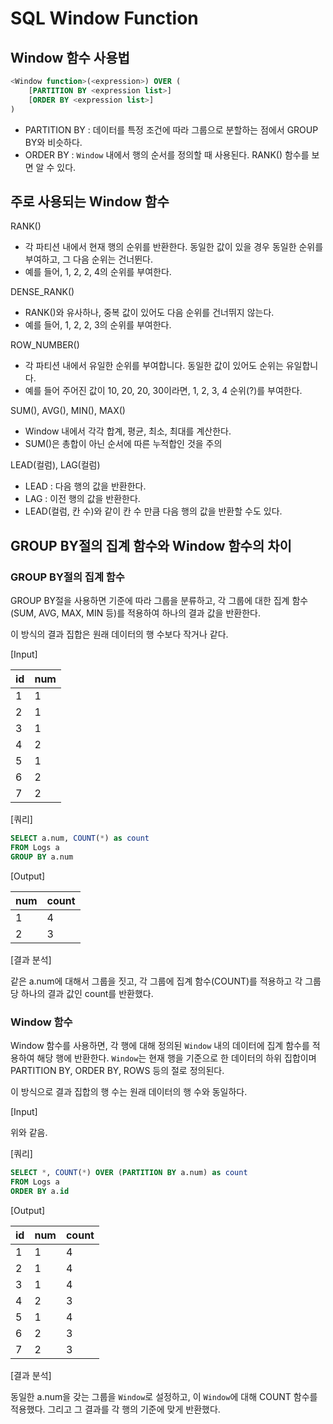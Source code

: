 # SQL Window Function

## Window 함수 사용법

```sql
<Window function>(<expression>) OVER (
    [PARTITION BY <expression list>]
    [ORDER BY <expression list>]
)
```

- PARTITION BY : 데이터를 특정 조건에 따라 그룹으로 분할하는 점에서 GROUP BY와 비슷하다.
- ORDER BY : `Window` 내에서 행의 순서를 정의할 때 사용된다. RANK() 함수를 보면 알 수 있다.

## 주로 사용되는 Window 함수

RANK()
 - 각 파티션 내에서 현재 행의 순위를 반환한다. 동일한 값이 있을 경우 동일한 순위를 부여하고, 그 다음 순위는 건너뛴다.
 - 예를 들어, 1, 2, 2, 4의 순위를 부여한다.
 
DENSE_RANK()
 - RANK()와 유사하나, 중복 값이 있어도 다음 순위를 건너뛰지 않는다.
 - 예를 들어, 1, 2, 2, 3의 순위를 부여한다.
 
ROW_NUMBER()
 - 각 파티션 내에서 유일한 순위를 부여합니다. 동일한 값이 있어도 순위는 유일합니다.
 - 예를 들어 주어진 값이 10, 20, 20, 30이라면, 1, 2, 3, 4 순위(?)를 부여한다.

SUM(), AVG(), MIN(), MAX()
 - Window 내에서 각각 합계, 평균, 최소, 최대를 계산한다.
 - SUM()은 총합이 아닌 순서에 따른 누적합인 것을 주의
 
LEAD(컬럼), LAG(컬럼)
 - LEAD : 다음 행의 값을 반환한다.
 - LAG : 이전 행의 값을 반환한다.
 - LEAD(컬럼, 칸 수)와 같이 칸 수 만큼 다음 행의 값을 반환할 수도 있다.

## GROUP BY절의 집계 함수와 Window 함수의 차이

### GROUP BY절의 집계 함수

GROUP BY절을 사용하면 기준에 따라 그룹을 분류하고, 각 그룹에 대한 집계 함수(SUM, AVG, MAX, MIN 등)를 적용하여 하나의 결과 값을 반환한다.

이 방식의 결과 집합은 원래 데이터의 행 수보다 작거나 같다.

[Input]

| id | num |
| -- | --- |
| 1  | 1   |
| 2  | 1   |
| 3  | 1   |
| 4  | 2   |
| 5  | 1   |
| 6  | 2   |
| 7  | 2   |

[쿼리]

```sql
SELECT a.num, COUNT(*) as count
FROM Logs a
GROUP BY a.num
```

[Output]

| num | count |
| --- | ----- |
| 1   | 4     |
| 2   | 3     |

[결과 분석]

같은 a.num에 대해서 그룹을 짓고, 각 그룹에 집계 함수(COUNT)를 적용하고 각 그룹당 하나의 결과 값인 count를 반환했다.


### Window 함수
Window 함수를 사용하면, 각 행에 대해 정의된 `Window` 내의 데이터에 집계 함수를 적용하여 해당 행에 반환한다. `Window`는 현재 행을 기준으로 한 데이터의 하위 집합이며 PARTITION BY, ORDER BY, ROWS 등의 절로 정의된다. 

이 방식으로 결과 집합의 행 수는 원래 데이터의 행 수와 동일하다.

[Input]

위와 같음.

[쿼리]

```sql
SELECT *, COUNT(*) OVER (PARTITION BY a.num) as count
FROM Logs a
ORDER BY a.id
```

[Output]

| id | num | count |
| -- | --- | ----- |
| 1  | 1   | 4     |
| 2  | 1   | 4     |
| 3  | 1   | 4     |
| 4  | 2   | 3     |
| 5  | 1   | 4     |
| 6  | 2   | 3     |
| 7  | 2   | 3     |

[결과 분석]

동일한 a.num을 갖는 그룹을 `Window`로 설정하고, 이 `Window`에 대해 COUNT 함수를 적용했다. 그리고 그 결과를 각 행의 기준에 맞게 반환했다.